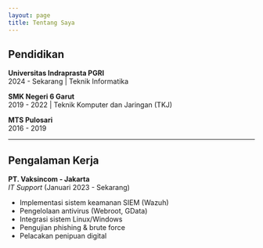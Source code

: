 ```yaml
---
layout: page
title: Tentang Saya
---
```


## Pendidikan

**Universitas Indraprasta PGRI**  
2024 - Sekarang | Teknik Informatika

**SMK Negeri 6 Garut**  
2019 - 2022 | Teknik Komputer dan Jaringan (TKJ)

**MTS Pulosari**  
2016 - 2019

---

## Pengalaman Kerja

**PT. Vaksincom - Jakarta**  
*IT Support* (Januari 2023 - Sekarang)  
- Implementasi sistem keamanan SIEM (Wazuh)
- Pengelolaan antivirus (Webroot, GData)
- Integrasi sistem Linux/Windows
- Pengujian phishing & brute force
- Pelacakan penipuan digital 
